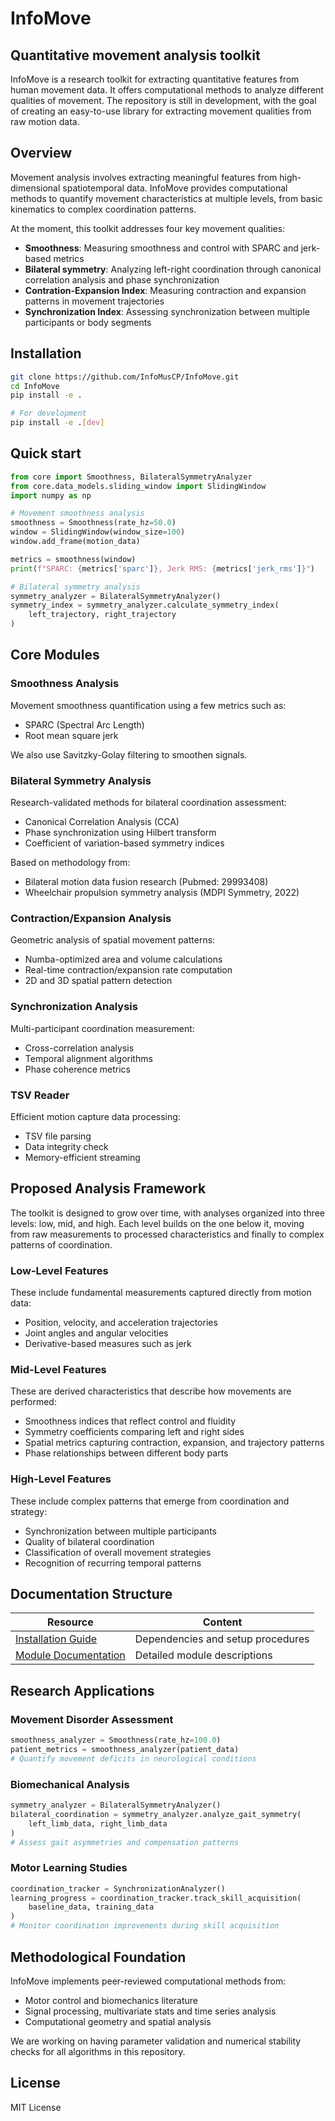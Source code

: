 # InfoMove
## Quantitative movement analysis toolkit

InfoMove is a research toolkit for extracting quantitative features from human movement data. It offers computational methods to analyze different qualities of movement. The repository is still in development, with the goal of creating an easy-to-use library for extracting movement qualities from raw motion data.

## Overview

Movement analysis involves extracting meaningful features from high-dimensional spatiotemporal data. InfoMove provides computational methods to quantify movement characteristics at multiple levels, from basic kinematics to complex coordination patterns.

At the moment, this toolkit addresses four key movement qualities:
- **Smoothness**: Measuring smoothness and control with SPARC and jerk-based metrics
- **Bilateral symmetry**: Analyzing left-right coordination through canonical correlation analysis and phase synchronization
- **Contration-Expansion Index**: Measuring contraction and expansion patterns in movement trajectories
- **Synchronization Index**: Assessing synchronization between multiple participants or body segments

## Installation

```bash
git clone https://github.com/InfoMusCP/InfoMove.git
cd InfoMove
pip install -e .

# For development
pip install -e .[dev]
```

## Quick start

```python
from core import Smoothness, BilateralSymmetryAnalyzer
from core.data_models.sliding_window import SlidingWindow
import numpy as np

# Movement smoothness analysis
smoothness = Smoothness(rate_hz=50.0)
window = SlidingWindow(window_size=100)
window.add_frame(motion_data)

metrics = smoothness(window)
print(f"SPARC: {metrics['sparc']}, Jerk RMS: {metrics['jerk_rms']}")

# Bilateral symmetry analysis
symmetry_analyzer = BilateralSymmetryAnalyzer()
symmetry_index = symmetry_analyzer.calculate_symmetry_index(
    left_trajectory, right_trajectory
)
```

## Core Modules

### Smoothness Analysis
Movement smoothness quantification using a few metrics such as:
- SPARC (Spectral Arc Length)
- Root mean square jerk

We also use Savitzky-Golay filtering to smoothen signals.

### Bilateral Symmetry Analysis
Research-validated methods for bilateral coordination assessment:
- Canonical Correlation Analysis (CCA)
- Phase synchronization using Hilbert transform
- Coefficient of variation-based symmetry indices

Based on methodology from:
- Bilateral motion data fusion research (Pubmed: 29993408)
- Wheelchair propulsion symmetry analysis (MDPI Symmetry, 2022)

### Contraction/Expansion Analysis
Geometric analysis of spatial movement patterns:
- Numba-optimized area and volume calculations
- Real-time contraction/expansion rate computation
- 2D and 3D spatial pattern detection

### Synchronization Analysis
Multi-participant coordination measurement:
- Cross-correlation analysis
- Temporal alignment algorithms
- Phase coherence metrics

### TSV Reader
Efficient motion capture data processing:
- TSV file parsing
- Data integrity check
- Memory-efficient streaming

## Proposed Analysis Framework

The toolkit is designed to grow over time, with analyses organized into three levels: low, mid, and high. Each level builds on the one below it, moving from raw measurements to processed characteristics and finally to complex patterns of coordination.

### Low-Level Features
These include fundamental measurements captured directly from motion data:
- Position, velocity, and acceleration trajectories
- Joint angles and angular velocities
- Derivative-based measures such as jerk

### Mid-Level Features
These are derived characteristics that describe how movements are performed:
- Smoothness indices that reflect control and fluidity
- Symmetry coefficients comparing left and right sides
- Spatial metrics capturing contraction, expansion, and trajectory patterns
- Phase relationships between different body parts

### High-Level Features
These include complex patterns that emerge from coordination and strategy:
- Synchronization between multiple participants
- Quality of bilateral coordination
- Classification of overall movement strategies
- Recognition of recurring temporal patterns

## Documentation Structure

| Resource | Content |
|----------|---------|
| [Installation Guide](docs/installation.md) | Dependencies and setup procedures |
| [Module Documentation](docs/modules/README.md) | Detailed module descriptions |

## Research Applications

### Movement Disorder Assessment
```python
smoothness_analyzer = Smoothness(rate_hz=100.0)
patient_metrics = smoothness_analyzer(patient_data)
# Quantify movement deficits in neurological conditions
```

### Biomechanical Analysis
```python
symmetry_analyzer = BilateralSymmetryAnalyzer()
bilateral_coordination = symmetry_analyzer.analyze_gait_symmetry(
    left_limb_data, right_limb_data
)
# Assess gait asymmetries and compensation patterns
```

### Motor Learning Studies
```python
coordination_tracker = SynchronizationAnalyzer()
learning_progress = coordination_tracker.track_skill_acquisition(
    baseline_data, training_data
)
# Monitor coordination improvements during skill acquisition
```

## Methodological Foundation

InfoMove implements peer-reviewed computational methods from:
- Motor control and biomechanics literature
- Signal processing, multivariate stats and time series analysis
- Computational geometry and spatial analysis

We are working on having parameter validation and numerical stability checks for all algorithms in this repository.

## License

MIT License